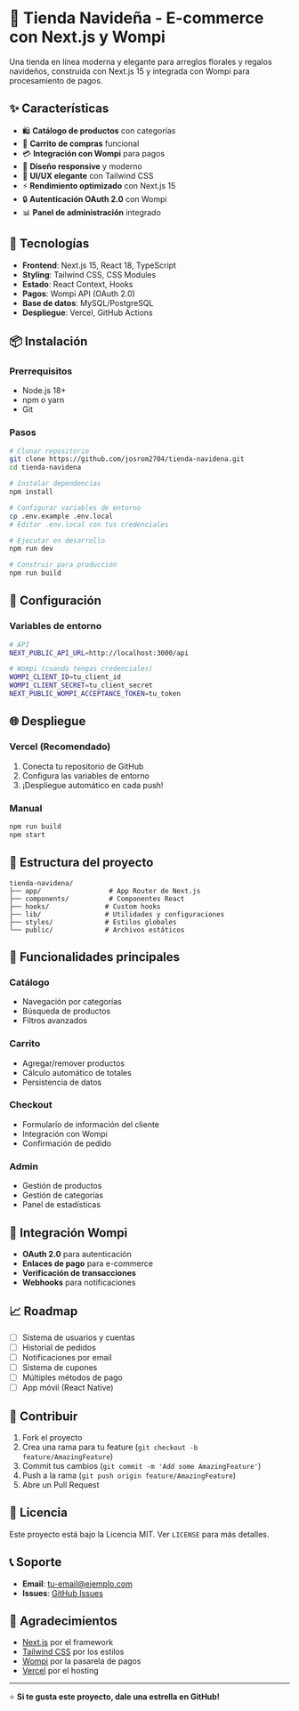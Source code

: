 # 🌟 Tienda Navideña - E-commerce con Next.js y Wompi

Una tienda en línea moderna y elegante para arreglos florales y regalos navideños, construida con Next.js 15 y integrada con Wompi para procesamiento de pagos.

## ✨ Características

- 🛍️ **Catálogo de productos** con categorías
- 🛒 **Carrito de compras** funcional
- 💳 **Integración con Wompi** para pagos
- 📱 **Diseño responsive** y moderno
- 🎨 **UI/UX elegante** con Tailwind CSS
- ⚡ **Rendimiento optimizado** con Next.js 15
- 🔒 **Autenticación OAuth 2.0** con Wompi
- 📊 **Panel de administración** integrado

## 🚀 Tecnologías

- **Frontend**: Next.js 15, React 18, TypeScript
- **Styling**: Tailwind CSS, CSS Modules
- **Estado**: React Context, Hooks
- **Pagos**: Wompi API (OAuth 2.0)
- **Base de datos**: MySQL/PostgreSQL
- **Despliegue**: Vercel, GitHub Actions

## 📦 Instalación

### Prerrequisitos
- Node.js 18+ 
- npm o yarn
- Git

### Pasos
```bash
# Clonar repositorio
git clone https://github.com/josrom2704/tienda-navidena.git
cd tienda-navidena

# Instalar dependencias
npm install

# Configurar variables de entorno
cp .env.example .env.local
# Editar .env.local con tus credenciales

# Ejecutar en desarrollo
npm run dev

# Construir para producción
npm run build
```

## 🔧 Configuración

### Variables de entorno
```bash
# API
NEXT_PUBLIC_API_URL=http://localhost:3000/api

# Wompi (cuando tengas credenciales)
WOMPI_CLIENT_ID=tu_client_id
WOMPI_CLIENT_SECRET=tu_client_secret
NEXT_PUBLIC_WOMPI_ACCEPTANCE_TOKEN=tu_token
```

## 🌐 Despliegue

### Vercel (Recomendado)
1. Conecta tu repositorio de GitHub
2. Configura las variables de entorno
3. ¡Despliegue automático en cada push!

### Manual
```bash
npm run build
npm start
```

## 📱 Estructura del proyecto

```
tienda-navidena/
├── app/                 # App Router de Next.js
├── components/          # Componentes React
├── hooks/              # Custom hooks
├── lib/                # Utilidades y configuraciones
├── styles/             # Estilos globales
└── public/             # Archivos estáticos
```

## 🎯 Funcionalidades principales

### Catálogo
- Navegación por categorías
- Búsqueda de productos
- Filtros avanzados

### Carrito
- Agregar/remover productos
- Cálculo automático de totales
- Persistencia de datos

### Checkout
- Formulario de información del cliente
- Integración con Wompi
- Confirmación de pedido

### Admin
- Gestión de productos
- Gestión de categorías
- Panel de estadísticas

## 🔗 Integración Wompi

- **OAuth 2.0** para autenticación
- **Enlaces de pago** para e-commerce
- **Verificación de transacciones**
- **Webhooks** para notificaciones

## 📈 Roadmap

- [ ] Sistema de usuarios y cuentas
- [ ] Historial de pedidos
- [ ] Notificaciones por email
- [ ] Sistema de cupones
- [ ] Múltiples métodos de pago
- [ ] App móvil (React Native)

## 🤝 Contribuir

1. Fork el proyecto
2. Crea una rama para tu feature (`git checkout -b feature/AmazingFeature`)
3. Commit tus cambios (`git commit -m 'Add some AmazingFeature'`)
4. Push a la rama (`git push origin feature/AmazingFeature`)
5. Abre un Pull Request

## 📄 Licencia

Este proyecto está bajo la Licencia MIT. Ver `LICENSE` para más detalles.

## 📞 Soporte

- **Email**: tu-email@ejemplo.com
- **Issues**: [GitHub Issues](https://github.com/josrom2704/tienda-navidena/issues)

## 🙏 Agradecimientos

- [Next.js](https://nextjs.org/) por el framework
- [Tailwind CSS](https://tailwindcss.com/) por los estilos
- [Wompi](https://wompi.sv/) por la pasarela de pagos
- [Vercel](https://vercel.com/) por el hosting

---

⭐ **Si te gusta este proyecto, dale una estrella en GitHub!**
